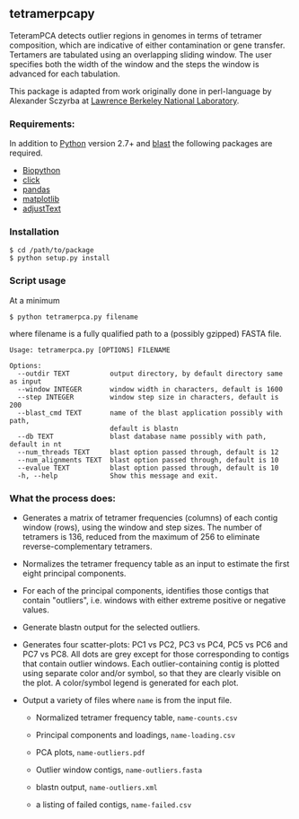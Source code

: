 ## tetramerpcapy

TeteramPCA detects outlier regions in genomes in terms of tetramer composition, which are indicative of either contamination or gene transfer.  Tertamers are 
tabulated using an overlapping sliding window. The user specifies both the width of the window and the steps the window is advanced for each tabulation. 

This package is adapted from work originally done in perl-language by Alexander Sczyrba at [Lawrence Berkeley National Laboratory](http://www.lbl.gov/).

### Requirements:

 In addition to [Python](https://www.python.org) version 2.7+ and [blast](https://blast.ncbi.nlm.nih.gov) the following packages are required.
 
 + [Biopython](http://biopython.org/)
 + [click](http://click.pocoo.org/5/)
 + [pandas](http://pandas.pydata.org/index.html)
 + [matplotlib](http://matplotlib.org/1.5.1/index.html)
 + [adjustText](https://pypi.python.org/pypi/adjustText/0.5.3)
 
### Installation

```
$ cd /path/to/package
$ python setup.py install
```


### Script usage

At a minimum 

```
$ python tetramerpca.py filename
```

where filename is a fully qualified path to a (possibly gzipped) FASTA file.

```
Usage: tetramerpca.py [OPTIONS] FILENAME

Options:
  --outdir TEXT          output directory, by default directory same as input
  --window INTEGER       window width in characters, default is 1600
  --step INTEGER         window step size in characters, default is 200
  --blast_cmd TEXT       name of the blast application possibly with path,
                         default is blastn
  --db TEXT              blast database name possibly with path, default in nt
  --num_threads TEXT     blast option passed through, default is 12
  --num_alignments TEXT  blast option passed through, default is 10
  --evalue TEXT          blast option passed through, default is 10
  -h, --help             Show this message and exit.

```

### What the process does:

 + Generates a matrix of tetramer frequencies (columns) of each contig window (rows), using the window and step sizes. The number of tetramers is 136, reduced from the maximum of 256 to eliminate reverse-complementary tetramers.
  
 + Normalizes the tetramer frequency table as an input to estimate the first eight principal components.

 + For each of the principal components, identifies those contigs that contain "outliers", i.e. windows with either extreme positive or negative values. 

 + Generate blastn output for the selected outliers.

 + Generates four scatter-plots: PC1 vs PC2, PC3 vs PC4, PC5 vs PC6 and PC7 vs PC8. All dots are grey except for those corresponding to contigs that contain outlier windows. Each outlier-containing contig is plotted using separate color and/or symbol, so that they are clearly visible on the plot.  A color/symbol legend is generated for each plot.

 + Output a variety of files where `name` is from the input file.
 
   - Normalized tetramer frequency table, `name-counts.csv`
   
   - Principal components and loadings, `name-loading.csv`
   
   - PCA plots, `name-outliers.pdf` 
   
   - Outlier window contigs, `name-outliers.fasta`
   
   - blastn output, `name-outliers.xml`
   
   - a listing of failed contigs, `name-failed.csv`
